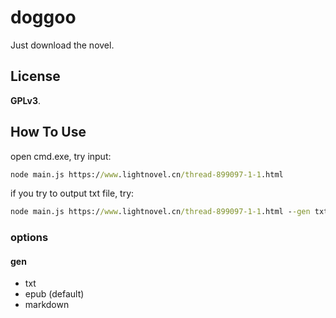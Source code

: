 # doggoo

Just download the novel.

## License

**GPLv3**.

## How To Use

open cmd.exe, try input:

``` cmd
node main.js https://www.lightnovel.cn/thread-899097-1-1.html
```

if you try to output txt file, try:

``` cmd
node main.js https://www.lightnovel.cn/thread-899097-1-1.html --gen txt
```

### options

#### gen

* txt
* epub (default)
* markdown
